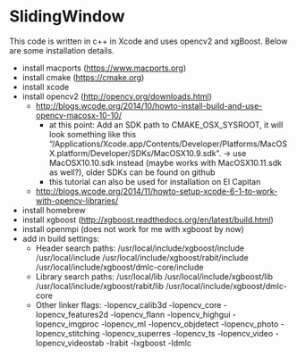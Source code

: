 # SlidingWindow
This code is written in c++ in Xcode and uses opencv2 and xgBoost. Below are some installation details.

- install macports (https://www.macports.org)
- install cmake (https://cmake.org)
- install xcode
- install opencv2 (http://opencv.org/downloads.html)
  - http://blogs.wcode.org/2014/10/howto-install-build-and-use-opencv-macosx-10-10/ 
    - at this point: Add an SDK path to CMAKE_OSX_SYSROOT, it will look something like this “/Applications/Xcode.app/Contents/Developer/Platforms/MacOSX.platform/Developer/SDKs/MacOSX10.9.sdk”. -> use MacOSX10.10.sdk instead (maybe works with MacOSX10.11.sdk as well?), older SDKs can be found on github
    - this tutorial can also be used for installation on El Capitan
  - http://blogs.wcode.org/2014/11/howto-setup-xcode-6-1-to-work-with-opencv-libraries/
- install homebrew
- install xgboost (http://xgboost.readthedocs.org/en/latest/build.html)
- install openmpi (does not work for me with xgboost by now)
- add in build settings:
	- Header search paths: /usr/local/include/xgboost/include /usr/local/include /usr/local/include/xgboost/rabit/include /usr/local/include/xgboost/dmlc-core/include
	- Library search paths: /usr/local/lib /usr/local/include/xgboost/lib /usr/local/include/xgboost/rabit/lib /usr/local/include/xgboost/dmlc-core
	- Other linker flags: -lopencv_calib3d -lopencv_core -lopencv_features2d -lopencv_flann -lopencv_highgui -lopencv_imgproc -lopencv_ml -lopencv_objdetect -lopencv_photo -lopencv_stitching -lopencv_superres -lopencv_ts -lopencv_video -lopencv_videostab -lrabit -lxgboost -ldmlc
